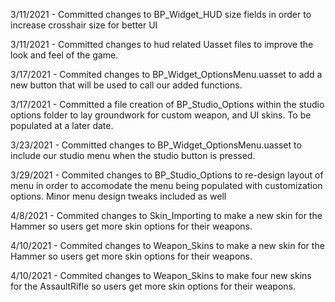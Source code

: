 3/11/2021 - Committed changes to BP_Widget_HUD size fields in order to increase crosshair size for better UI

3/11/2021 - Committed changes to hud related Uasset files to improve the look and feel of the game.

3/17/2021 - Commited changes to BP_Widget_OptionsMenu.uasset to add a new button that will be used to call our added functions.

3/17/2021 - Committed a file creation of BP_Studio_Options within the studio options folder to lay groundwork for custom weapon, and UI skins. To be populated at a later date.

3/23/2021 - Committed changes to BP_Widget_OptionsMenu.uasset to include our studio menu when the studio button is pressed.

3/29/2021 - Commited changes to BP_Studio_Options to re-design layout of menu in order to accomodate the menu being populated with customization options. Minor menu design tweaks included as well

4/8/2021 - Commited changes to Skin_Importing to make a new skin for the Hammer so users get more skin options for their weapons.

4/10/2021 - Commited changes to Weapon_Skins to make a new skin for the Hammer so users get more skin options for their weapons.

4/10/2021 - Commited changes to Weapon_Skins to make four new skins for the AssaultRifle so users get more skin options for their weapons.